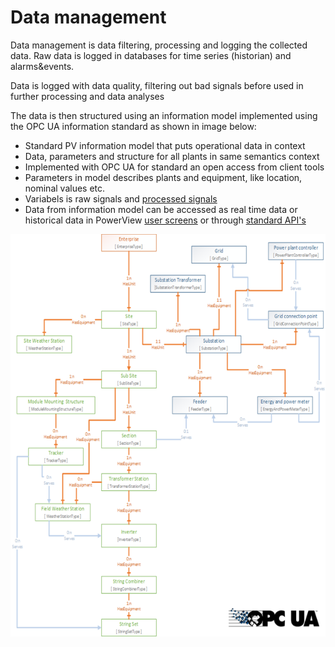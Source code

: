 # Data management

Data management is data filtering, processing and logging the collected data.
Raw data is logged in databases for time series (historian) and alarms&events. 

Data is logged with data quality, filtering out bad signals before used in further processing and data analyses

The data is then structured using an information model implemented using the OPC UA information standard as shown in image below:
- Standard PV information model that puts operational data in context
- Data, parameters and structure for all plants in same semantics context
- Implemented with OPC UA for standard an open access from client tools
- Parameters in model describes plants and equipment, like location, nominal values etc. 
- Variabels is raw signals and [processed signals](processing.md)
- Data from information model can be accessed as real time data or historical data in PowerView [user screens](../../../User%20Interfaces/User%20Interfaces.md) or through [standard API's](../../../Accessing%20Data%20%E2%80%93%20API%E2%80%99s/Accessing%20Data%20%E2%80%93%20API%E2%80%99s.md)

![Solar PV information model ](../../img/SolarPVInformationModel.png)